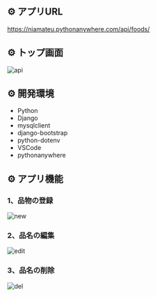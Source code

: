 ## :gear: アプリURL

https://niamateu.pythonanywhere.com/api/foods/

## :gear: トップ画面

![api](https://github.com/user-attachments/assets/faa0e32e-09b1-4307-b009-9f63df9ae287)

## :gear: 開発環境 

- Python
- Django
- mysqlclient
- django-bootstrap
- python-dotenv
- VSCode
- pythonanywhere

## :gear: アプリ機能

### 1、品物の登録

![new](https://github.com/user-attachments/assets/444ee11f-f880-4be9-bd84-a23c05b7d8d2)

### 2、品名の編集

![edit](https://github.com/user-attachments/assets/f57b0a80-eaa3-43da-a9b7-619671cbb751)

### 3、品名の削除

![del](https://github.com/user-attachments/assets/df30fbe7-42a6-47cc-85e6-8985d10ddba9)

